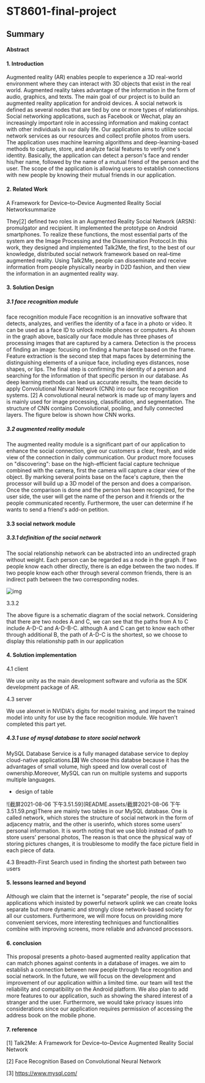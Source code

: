 # ST8601-final-project

## Summary

####   Abstract



#### 1. Introduction

Augmented reality (AR) enables people to experience a 3D real-world environment where they can interact with 3D objects that exist in the real world. Augmented reality takes advantage of the information in the form of audio, graphics, and texts. The main goal of our project is to build an augmented reality application for android devices.  A social network is defined as several nodes that are tied by one or more types of relationships. Social networking applications, such as Facebook or Wechat, play an increasingly important role in accessing information and making contact with other individuals in our daily life. Our application aims to utilize social network services as our resources and collect profile photos from users. The application uses machine learning algorithms and deep-learning-based methods to capture, store, and analyze facial features to verify one's identity. Basically, the application can detect a person's face and render his/her name, followed by the name of a mutual friend of the person and the user. The scope of the application is allowing users to establish connections with new people by knowing their mutual friends in our application.

#### 2. Related Work 

 A Framework for Device–to–Device  Augmented Reality Social Networksummarize  

 They[2] defined two roles in an Augmented Reality Social Network (ARSN): promulgator and recipient.	It implemented the prototype on Android smartphones. To realize these functions, the most essential parts of the system are the Image Processing and the Dissemination Protocol.In this work, they designed and implemented Talk2Me, the first, to the best of our knowledge, distributed social network framework based on real–time augmented reality. Using Talk2Me, people can disseminate and receive information from people physically nearby in D2D fashion, and then view the information in an augmented reality way. 

#### 3. Solution Design

##### 3.1 face recognition module

face recognition module Face recognition is an innovative software that detects, analyzes, and verifies the identity of a face in a photo or video. It can be used as a face ID to unlock mobile phones or computers. As shown in the graph above, basically our face module has three phases of processing images that are captured by a camera. Detection is the process of finding an image: focusing on finding a human face based on the frame. Feature extraction is the second step that maps faces by determining the distinguishing elements of a unique face, including eyes distances, nose shapes, or lips. The final step is confirming the identity of a person and searching for the information of that specific person in our database. As deep learning methods can lead us accurate results, the team decide to apply Convolutional Neural Network (CNN) into our face recognition systems. [2] A convolutional neural network is made up of many layers and is mainly used for image processing, classification, and segmentation. The structure of CNN contains Convolutional, pooling, and fully connected layers. The figure below is shown how CNN works. 

##### 3.2 augmented reality module      

The augmented reality module is a significant part of our application to enhance the social connection, give our customers a clear, fresh, and wide view of the connection in daily communication. Our product more focuses on "discovering": base on the high-efficient facial capture technique combined with the camera, first the camera will capture a clear view of the object. By marking several points base on the face's capture, then the processor will build up a 3D model of the person and does a comparison. Once the comparison is done and the person has been recognized, for the user side, the user will get the name of the person and it friends or the people communicated recently. Furthermore, the user can determine if he wants to send a friend's add-on petition. 

#### 3.3 social network module

##### 3.3.1 definition of the social network

The social relationship network can be abstracted into an undirected graph without weight. Each person can be regarded as a node in the graph. If two people know each other directly, there is an edge between the two nodes. If two people know each other through several common friends, there is an indirect path between the two corresponding nodes.

![img](https://uploader.shimo.im/f/YHRROQ1Lgt7FpimG.png!thumbnail?accessToken=eyJhbGciOiJIUzI1NiIsImtpZCI6ImRlZmF1bHQiLCJ0eXAiOiJKV1QifQ.eyJhdWQiOiJhY2Nlc3NfcmVzb3VyY2UiLCJleHAiOjE2Mjc4MjAyODcsImciOiJLQ2tkcXhHUTZXVkdIOXFnIiwiaWF0IjoxNjI3ODE5OTg3LCJ1c2VySWQiOjI5MTA2NzcyfQ.LwsjdbdmhbRS_WLZDqy-d_q94OqgaQNgpYbWLTy2qY8)

3.3.2 

The above figure is a schematic diagram of the social network. Considering that there are two nodes A and C, we can see that the paths from A to C include A-D-C and A-D-B-C. although A and C can get to know each other through additional B, the path of A-D-C is the shortest, so we choose to display this relationship path in our application

#### 4. Solution implementation

4.1 client

We use unity as the main development software and vuforia as the SDK development package of AR.

4.3 server

We use alexnet in NVIDIA's digits for model training, and import the trained model into unity for use by the face recognition module. We haven't completed this part yet. 





##### 4.3.1 use of mysql database to store social network

MySQL Database Service is a fully managed database service to deploy cloud-native applications.**[3]**  We choose this databse because it has the advantages of small volume, high speed and low overall cost of ownership.Moreover, MySQL can run on multiple systems and supports multiple languages.

* design of table

![截屏2021-08-06 下午3.51.59](README.assets/截屏2021-08-06 下午3.51.59.png)There are mainly two tables in our MySQL database. One is called network, which stores the structure of social network in the form of adjacency matrix, and the other is userinfo, which stores some users' personal information. It is worth noting that we use blob instead of path to store users' personal photos, The reason is that once the physical way of storing pictures changes, it is troublesome to modify the face picture field in each piece of data.















4.3 Breadth-First Search used in finding the shortest path between two users

#### 5. lessons learned and beyond   

 Although we claim that the internet is "separate" people, the rise of social applications which insisted by powerful network uplink we can create looks separate but more dynamic and strongly close network-based society for all our customers. Furthermore, we will more focus on providing more convenient services, more interesting techniques and functionalities combine with improving screens, more reliable and advanced processors.  















#### 6. conclusion

This proposal presents a photo-based augmented reality application that can match phones against contents in a database of images. we aim to establish a connection between new people through face recognition and social network. In the future, we will focus on the development and improvement of our application within a limited time. our team will test the reliability and compatibility on the Android platform. We also plan to add more features to our application, such as showing the shared interest of a stranger and the user. Furthermore, we would take privacy issues into considerations since our application requires permission of accessing the address book on the mobile phone.  

#### 7. reference

[1] Talk2Me: A Framework for Device–to–Device  Augmented Reality Social Network

[2] Face Recognition Based on Convolutional Neural Network

[3] https://www.mysql.com/